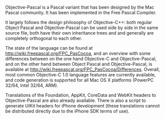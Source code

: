 

Objective-Pascal is a Pascal variant that has been designed by the Mac Pascal community. It has been implemented in the Free Pascal Compiler.

It largely follows the design philosophy of Objective-C++: both regular Object Pascal and Objective-Pascal can be used side by side in the same source file, both have their own inheritance trees and and generally are completely orthogonal to each other.

The state of the language can be found at http://wiki.freepascal.org/FPC_PasCocoa, and an overview with some differences between on the one hand Objective-C and Objective-Pascal, and on the other hand between Object Pascal and Objective-Pascal, is available at http://wiki.freepascal.org/FPC_PasCocoa/Differences. Overall, most common Objective-C 1.0 language features are currently available, and code generation is supported for all Mac OS X platforms (PowerPC 32/64, Intel 32/64, ARM).

Translations of the Foundation, AppKit, CoreData and WebKit headers to Objective-Pascal are also already available. There is also a script to generate UIKit headers for iPhone development (these translations cannot be distributed directly due to the iPhone SDK terms of use).
